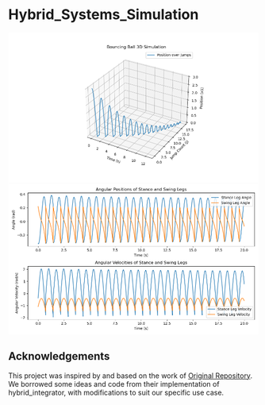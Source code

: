 # Hybrid_Systems_Simulation

![Bouncing Ball Simulation](./pics/Bouncing_Ball.png)
![Compass Gait Simulation](./pics/CompassGait.png)


## Acknowledgements

This project was inspired by and based on the work of [Original Repository](https://github.com/unstable-zeros/learning-hcbfs.git). We borrowed some ideas and code from their implementation of hybrid_integrator, with modifications to suit our specific use case.
